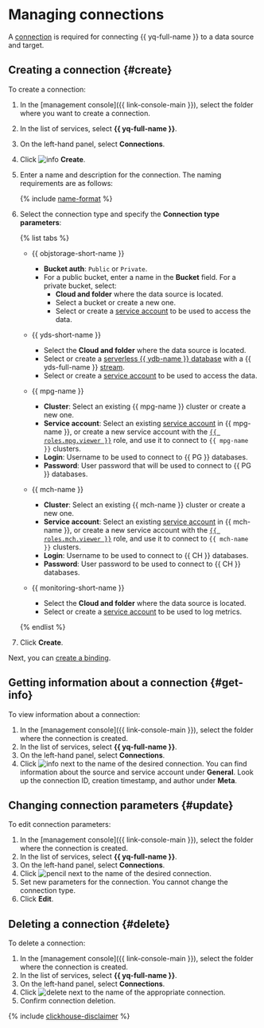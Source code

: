 # Managing connections

A [connection](../concepts/glossary.md#connection) is required for connecting {{ yq-full-name }} to a data source and target.

## Creating a connection {#create}

To create a connection:

1. In the [management console]({{ link-console-main }}), select the folder where you want to create a connection.
1. In the list of services, select **{{ yq-full-name }}**.
1. On the left-hand panel, select **Connections**.
1. Click ![info](../../_assets/console-icons/plus.svg) **Create**.
1. Enter a name and description for the connection. The naming requirements are as follows:

   {% include [name-format](../_includes/connection-name-format.md) %}

1. Select the connection type and specify the **Connection type parameters**:

   {% list tabs %}

   - {{ objstorage-short-name }}

      * **Bucket auth**: `Public` or `Private`.
      * For a public bucket, enter a name in the **Bucket** field.
         For a private bucket, select:
         * **Cloud and folder** where the data source is located.
         * Select a bucket or create a new one.
         * Select or create a [service account](../../iam/concepts/users/service-accounts.md) to be used to access the data.

   - {{ yds-short-name }}

      * Select the **Cloud and folder** where the data source is located.
      * Select or create a [serverless {{ ydb-name }} database](../../ydb/) with a {{ yds-full-name }} [stream](../../data-streams/concepts/index.md).
      * Select or create a [service account](../../iam/concepts/users/service-accounts.md) to be used to access the data.

   - {{ mpg-name }}

      * **Cluster**: Select an existing {{ mpg-name }} cluster or create a new one.
      * **Service account**: Select an existing [service account](../../iam/concepts/users/service-accounts.md) in {{ mpg-name }}, or create a new service account with the [`{{ roles.mpg.viewer }}`](../../managed-postgresql/security/index.md#mpg-viewer) role, and use it to connect to `{{ mpg-name }}` clusters.
      * **Login**: Username to be used to connect to {{ PG }} databases.
      * **Password**: User password that will be used to connect to {{ PG }} databases.


   - {{ mch-name }}

      * **Cluster**: Select an existing {{ mch-name }} cluster or create a new one.
      * **Service account**: Select an existing [service account](../../iam/concepts/users/service-accounts.md) in {{ mch-name }}, or create a new service account with the [`{{ roles.mch.viewer }}`](../../managed-clickhouse/security/index.md#mch-viewer) role, and use it to connect to `{{ mch-name }}` clusters.
      * **Login**: Username to be used to connect to {{ CH }} databases.
      * **Password**: User password to be used to connect to {{ CH }} databases.


   - {{ monitoring-short-name }}

      * Select the **Cloud and folder** where the data source is located.
      * Select or create a [service account](../../iam/concepts/users/service-accounts.md) to be used to log metrics.

   {% endlist %}

1. Click **Create**.

Next, you can [create a binding](binding.md#create).

## Getting information about a connection {#get-info}

To view information about a connection:

1. In the [management console]({{ link-console-main }}), select the folder where the connection is created.
1. In the list of services, select **{{ yq-full-name }}**.
1. On the left-hand panel, select **Connections**.
1. Click ![info](../../_assets/console-icons/circle-info.svg) next to the name of the desired connection. You can find information about the source and service account under **General**. Look up the connection ID, creation timestamp, and author under **Meta**.

## Changing connection parameters {#update}

To edit connection parameters:

1. In the [management console]({{ link-console-main }}), select the folder where the connection is created.
1. In the list of services, select **{{ yq-full-name }}**.
1. On the left-hand panel, select **Connections**.
1. Click ![pencil](../../_assets/console-icons/pencil.svg) next to the name of the desired connection.
1. Set new parameters for the connection. You cannot change the connection type.
1. Click **Edit**.

## Deleting a connection {#delete}

To delete a connection:

1. In the [management console]({{ link-console-main }}), select the folder where the connection is created.
1. In the list of services, select **{{ yq-full-name }}**.
1. On the left-hand panel, select **Connections**.
1. Click ![delete](../../_assets/console-icons/trash-bin.svg) next to the name of the appropriate connection.
1. Confirm connection deletion.

{% include [clickhouse-disclaimer](../../_includes/clickhouse-disclaimer.md) %}
